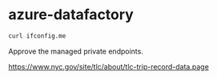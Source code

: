 # azure-datafactory


```sh
curl ifconfig.me
```

Approve the managed private endpoints.


https://www.nyc.gov/site/tlc/about/tlc-trip-record-data.page
